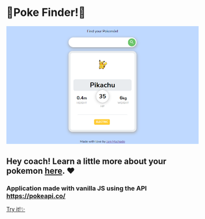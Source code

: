<h1>🌟Poke Finder!🌟</h1>

<img src="https://raw.githubusercontent.com/janimachado/janimachado.github.io/master/img/Pokemon.png"></img>

## Hey coach! Learn a little more about your pokemon <a href="https://janimachado.github.io/" target="_blank">here</a>. :heart:

### Application made with vanilla JS using the API https://pokeapi.co/ 

<a href="https://janimachado.github.io/">Try it!:sparkles:</a> 

